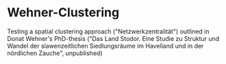 # Wehner-Clustering
Testing a spatial clustering approach ("Netzwerkzentralität") outlined in Donat Wehner's PhD-thesis ("Das Land Stodor. Eine Studie zu Struktur und Wandel der slawenzeitlichen Siedlungsräume im Havelland und in der nördlichen Zauche", unpublished)
